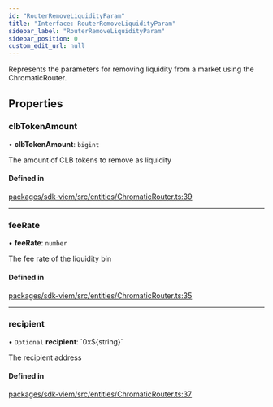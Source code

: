 ```yaml
---
id: "RouterRemoveLiquidityParam"
title: "Interface: RouterRemoveLiquidityParam"
sidebar_label: "RouterRemoveLiquidityParam"
sidebar_position: 0
custom_edit_url: null
---
```


Represents the parameters for removing liquidity from a market using the ChromaticRouter.

## Properties

### clbTokenAmount

• **clbTokenAmount**: `bigint`

The amount of CLB tokens to remove as liquidity

#### Defined in

[packages/sdk-viem/src/entities/ChromaticRouter.ts:39](https://github.com/chromatic-protocol/sdk/blob/28b8987/packages/sdk-viem/src/entities/ChromaticRouter.ts#L39)

___

### feeRate

• **feeRate**: `number`

The fee rate of the liquidity bin

#### Defined in

[packages/sdk-viem/src/entities/ChromaticRouter.ts:35](https://github.com/chromatic-protocol/sdk/blob/28b8987/packages/sdk-viem/src/entities/ChromaticRouter.ts#L35)

___

### recipient

• `Optional` **recipient**: \`0x${string}\`

The recipient address

#### Defined in

[packages/sdk-viem/src/entities/ChromaticRouter.ts:37](https://github.com/chromatic-protocol/sdk/blob/28b8987/packages/sdk-viem/src/entities/ChromaticRouter.ts#L37)
